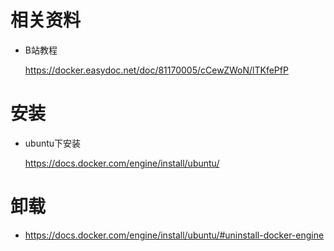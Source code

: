 # 相关资料

- B站教程

  https://docker.easydoc.net/doc/81170005/cCewZWoN/lTKfePfP

  

# 安装

- ubuntu下安装

  https://docs.docker.com/engine/install/ubuntu/



# 卸载

- https://docs.docker.com/engine/install/ubuntu/#uninstall-docker-engine